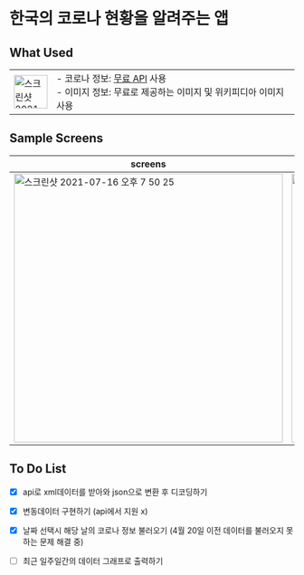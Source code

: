 
한국의 코로나 현황을 알려주는 앱
==

What Used
--

|||
|-|-|
|<img width="59" alt="스크린샷 2021-07-16 오전 2 55 25" src="https://user-images.githubusercontent.com/74492426/125834839-3fe552f7-dbe4-4e6b-abe6-82e770701815.png">|- 코로나 정보: [무료 API](https://www.data.go.kr/tcs/dss/selectApiDataDetailView.do?publicDataPk=15043376]) 사용<br> - 이미지 정보: 무료로 제공하는 이미지 및 위키피디아 이미지 사용|


Sample Screens
--

|screens||
|-----|-----|
|<img width="475" alt="스크린샷 2021-07-16 오후 7 50 25" src="https://user-images.githubusercontent.com/74492426/125936750-3da088b4-b737-408b-af50-21ef17fe9a8f.png">|<img width="475" alt="스크린샷 2021-07-16 오후 7 51 01" src="https://user-images.githubusercontent.com/74492426/125936831-fca69a28-2805-43ac-9547-8c76abdfaa6a.png">|







To Do List
--
- [x] api로 xml데이터를 받아와 json으로 변환 후 디코딩하기
- [x] 변동데이터 구현하기 (api에서 지원 x)
- [x] 날짜 선택시 해당 날의 코로나 정보 불러오기 (4월 20일 이전 데이터를 불러오지 못하는 문제 해결 중)
- [ ] 최근 일주일간의 데이터 그래프로 출력하기


